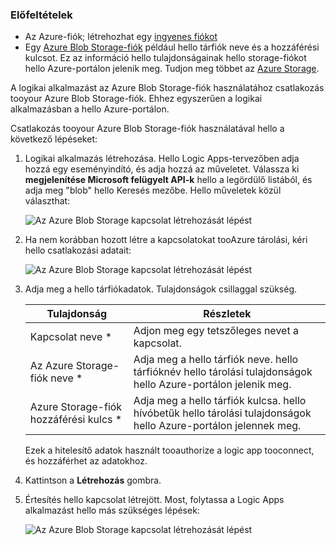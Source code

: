 ### <a name="prerequisites"></a>Előfeltételek
* Az Azure-fiók; létrehozhat egy [ingyenes fiókot](https://azure.microsoft.com/free)
* Egy [Azure Blob Storage-fiók](../articles/storage/common/storage-create-storage-account.md) például hello tárfiók neve és a hozzáférési kulcsot. Ez az információ hello tulajdonságainak hello storage-fiókot hello Azure-portálon jelenik meg. Tudjon meg többet az [Azure Storage](../articles/storage/common/storage-introduction.md).

A logikai alkalmazást az Azure Blob Storage-fiók használatához csatlakozás tooyour Azure Blob Storage-fiók. Ehhez egyszerűen a logikai alkalmazásban a hello Azure-portálon.  

Csatlakozás tooyour Azure Blob Storage-fiók használatával hello a következő lépéseket:  

1. Logikai alkalmazás létrehozása. Hello Logic Apps-tervezőben adja hozzá egy eseményindító, és adja hozzá az műveletet. Válassza ki **megjelenítése Microsoft felügyelt API-k** hello a legördülő listából, és adja meg "blob" hello Keresés mezőbe. Hello műveletek közül választhat:  
   
    ![Az Azure Blob Storage kapcsolat létrehozását lépést](./media/connectors-create-api-azureblobstorage/azureblobstorage-1.png)  
2. Ha nem korábban hozott létre a kapcsolatokat tooAzure tárolási, kéri hello csatlakozási adatait:   
   
    ![Az Azure Blob Storage kapcsolat létrehozását lépést](./media/connectors-create-api-azureblobstorage/connection-details.png)  
3. Adja meg a hello tárfiókadatok. Tulajdonságok csillaggal szükség.
   
   | Tulajdonság | Részletek |
   | --- | --- |
   | Kapcsolat neve * |Adjon meg egy tetszőleges nevet a kapcsolat. |
   | Az Azure Storage-fiók neve * |Adja meg a hello tárfiók neve. hello tárfióknév hello tárolási tulajdonságok hello Azure-portálon jelenik meg. |
   | Azure Storage-fiók hozzáférési kulcs * |Adja meg a hello tárfiók kulcsa. hello hívóbetűk hello tárolási tulajdonságok hello Azure-portálon jelennek meg. |
   
    Ezek a hitelesítő adatok használt tooauthorize a logic app tooconnect, és hozzáférhet az adatokhoz. 
4. Kattintson a **Létrehozás** gombra.
5. Értesítés hello kapcsolat létrejött. Most, folytassa a Logic Apps alkalmazást hello más szükséges lépések: 
   
    ![Az Azure Blob Storage kapcsolat létrehozását lépést](./media/connectors-create-api-azureblobstorage/azureblobstorage-3.png)  

